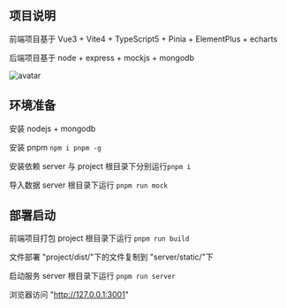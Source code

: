 ## 项目说明

前端项目基于 Vue3 + Vite4 + TypeScript5 + Pinia + ElementPlus + echarts

后端项目基于 node + express + mockjs + mongodb

![avatar](https://gitee.com/zhanghed/vue3-template-basics/raw/main/%E9%95%BF%E5%9B%BE_1704164372917.jpg)

## 环境准备

安装 nodejs + mongodb

安装 pnpm `npm i pnpm -g`

安装依赖 server 与 project 根目录下分别运行`pnpm i`

导入数据 server 根目录下运行 `pnpm run mock`

## 部署启动

前端项目打包 project 根目录下运行 `pnpm run build`

文件部署 "project/dist/"下的文件复制到 "server/static/"下

启动服务 server 根目录下运行 `pnpm run server`

浏览器访问 "http://127.0.0.1:3001"
